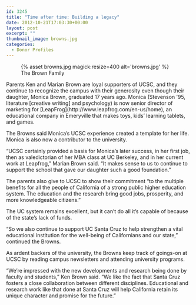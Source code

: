 ```yaml
---
id: 3245
title: "Time after time: Building a legacy"
date: 2012-10-21T17:03:30+00:00
layout: post
excerpt: ""
thumbnail_image: browns.jpg
categories:
  - Donor Profiles
---
```

<figure class="inline-image right">
{% asset browns.jpg magick:resize=400 alt='browns.jpg' %}
<figcaption>The Brown Family</figcaption></figure>
Parents Ken and Marian Brown are loyal supporters of UCSC, and they continue to recognize the campus with their generosity even though their daughter, Monica Brown, graduated 17 years ago.  
Monica (Stevenson &#8217;95, literature [creative writing] and psychology) is now senior director of marketing for [LeapFrog](http://www.leapfrog.com/en-us/home), an educational company in Emeryville that makes toys, kids&#8217; learning tablets, and games.

The Browns said Monica&#8217;s UCSC experience created a template for her life. Monica is also now a contributor to the university.

&#8220;UCSC certainly provided a basis for Monica&#8217;s later success, in her first job, then as valedictorian of her MBA class at UC Berkeley, and in her current work at Leapfrog,&#8221; Marian Brown said. &#8220;It makes sense to us to continue to support the school that gave our daughter such a good foundation.&#8221;

The parents also give to UCSC to show their commitment &#8220;to the multiple benefits for all the people of California of a strong public higher education system. The education and the research bring good jobs, prosperity, and more knowledgeable citizens.&#8221;

The UC system remains excellent, but it can&#8217;t do all it&#8217;s capable of because of the state&#8217;s lack of funds.

&#8220;So we also continue to support UC Santa Cruz to help strengthen a vital educational institution for the well-being of Californians and our state,&#8221; continued the Browns.

As ardent backers of the university, the Browns keep track of goings-on at UCSC by reading campus newsletters and attending university programs.

&#8220;We&#8217;re impressed with the new developments and research being done by faculty and students,&#8221; Ken Brown said. &#8220;We like the fact that Santa Cruz fosters a close collaboration between different disciplines. Educational and research work like that done at Santa Cruz will help California retain its unique character and promise for the future.&#8221;
